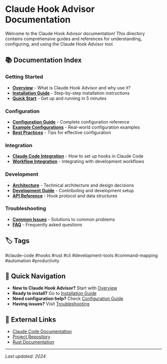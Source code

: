 # Claude Hook Advisor Documentation

Welcome to the Claude Hook Advisor documentation! This directory contains comprehensive guides and references for understanding, configuring, and using the Claude Hook Advisor tool.

## 📚 Documentation Index

### Getting Started
- [**Overview**](overview.md) - What is Claude Hook Advisor and why use it?
- [**Installation Guide**](installation.md) - Step-by-step installation instructions
- [**Quick Start**](quick-start.md) - Get up and running in 5 minutes

### Configuration
- [**Configuration Guide**](configuration.md) - Complete configuration reference
- [**Example Configurations**](examples.md) - Real-world configuration examples
- [**Best Practices**](best-practices.md) - Tips for effective configuration

### Integration
- [**Claude Code Integration**](claude-integration.md) - How to set up hooks in Claude Code
- [**Workflow Integration**](workflow-integration.md) - Integrating with development workflows

### Development
- [**Architecture**](architecture.md) - Technical architecture and design decisions
- [**Development Guide**](development.md) - Contributing and development setup
- [**API Reference**](api-reference.md) - Hook protocol and data structures

### Troubleshooting
- [**Common Issues**](troubleshooting.md) - Solutions to common problems
- [**FAQ**](faq.md) - Frequently asked questions

## 🏷️ Tags

#claude-code #hooks #rust #cli #development-tools #command-mapping #automation #productivity

## 📖 Quick Navigation

- **New to Claude Hook Advisor?** Start with [Overview](overview.md)
- **Ready to install?** Go to [Installation Guide](installation.md)
- **Need configuration help?** Check [Configuration Guide](configuration.md)
- **Having issues?** Visit [Troubleshooting](troubleshooting.md)

## 🔗 External Links

- [Claude Code Documentation](https://claude.ai/code)
- [Project Repository](https://github.com/your-org/claude-hook-advisor)
- [Rust Documentation](https://doc.rust-lang.org/)

---

*Last updated: 2024*